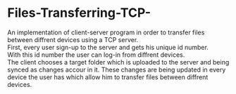 # Files-Transferring-TCP-

An implementation of client-server program in order to transfer files between diffrent devices using a TCP server.<br>
First, every user sign-up to the server and gets his unique id number.<br>
With this id number the user can log-in from diffrent devices.<br>
The client chooses a target folder which is uploaded to the server and being synced as changes accour in it. These changes are being updated in every device the user has which allow him to transfer files between diffrent devices.
